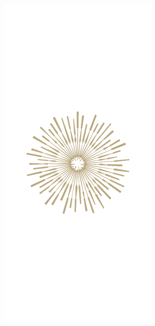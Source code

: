 <!DOCTYPE html>
<html>
<body>
<img src="https://github.com/vks-it/vks-it.github.io/blob/main/docs/assets/sunburst1.png?raw=true">
</body>
</html>